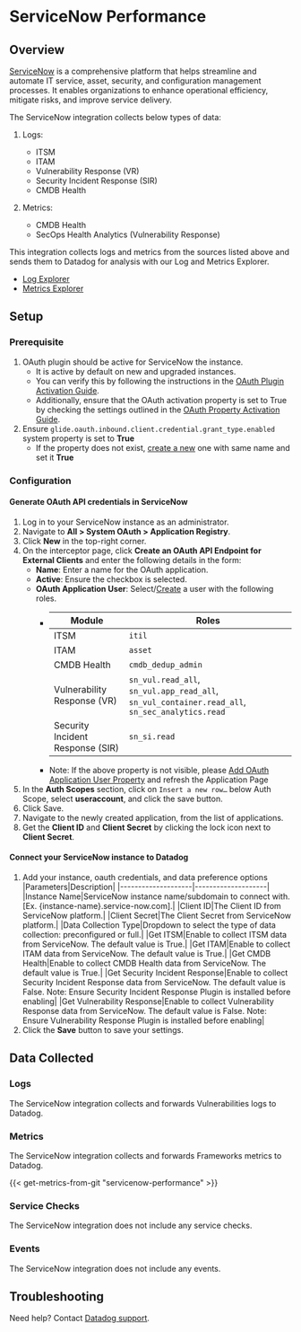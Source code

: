 # ServiceNow Performance

## Overview

[ServiceNow][1] is a comprehensive platform that helps streamline and automate IT service, asset, security, and configuration management processes. It enables organizations to enhance operational efficiency, mitigate risks, and improve service delivery.

The ServiceNow integration collects below types of data:

1. Logs:
    * ITSM 
    * ITAM 
    * Vulnerability Response (VR) 
    * Security Incident Response (SIR) 
    * CMDB Health

2. Metrics:
    * CMDB Health 
    * SecOps Health Analytics (Vulnerability Response)


This integration collects logs and metrics from the sources listed above and sends them to Datadog for analysis with our Log and Metrics Explorer.

* [Log Explorer][2]
* [Metrics Explorer][3]

## Setup

### Prerequisite

1. OAuth plugin should be active for ServiceNow the instance.
    * It is active by default on new and upgraded instances.
    * You can verify this by following the instructions in the [OAuth Plugin Activation Guide][4]. 
    * Additionally, ensure that the OAuth activation property is set to True by checking the settings outlined in the [OAuth Property Activation Guide][5].
2. Ensure `glide.oauth.inbound.client.credential.grant_type.enabled` system property is set to **True**
    * If the property does not exist, [create a new][8] one with same name and set it **True**

### Configuration

#### Generate OAuth API credentials in ServiceNow

1. Log in to your ServiceNow instance as an administrator.
2. Navigate to **All > System OAuth > Application Registry**.
3. Click **New** in the top-right corner.
4. On the interceptor page, click **Create an OAuth API Endpoint for External Clients** and enter the following details in the form:
    * **Name**: Enter a name for the OAuth application.
    * **Active**: Ensure the checkbox is selected.
    * **OAuth Application User**: Select/[Create][7] a user with the following roles.
        *   |Module|Roles|
            |--------------------|--------------------|
            |ITSM|`itil`|
            |ITAM|`asset`|
            |CMDB Health|`cmdb_dedup_admin`|
            |Vulnerability Response (VR)|`sn_vul.read_all`, `sn_vul.app_read_all`, `sn_vul_container.read_all`, `sn_sec_analytics.read`|
            |Security Incident Response (SIR)|`sn_si.read`|
        * Note: If the above property is not visible, please [Add OAuth Application User Property][9] and refresh the Application Page
5. In the **Auth Scopes** section, click on `Insert a new row…` below Auth Scope, select **useraccount**, and click the save button.
6. Click Save.
7. Navigate to the newly created application, from the list of applications.
8. Get the **Client ID** and **Client Secret** by clicking the lock icon next to **Client Secret**.


#### Connect your ServiceNow instance to Datadog

1. Add your instance, oauth credentials, and data preference options
    |Parameters|Description|
    |--------------------|--------------------|
    |Instance Name|ServiceNow instance name/subdomain to connect with. [Ex. {instance-name}.service-now.com].|
    |Client ID|The Client ID from ServiceNow platform.|
    |Client Secret|The Client Secret from ServiceNow platform.|
    |Data Collection Type|Dropdown to select the type of data collection: preconfigured or full.|
    |Get ITSM|Enable to collect ITSM data from ServiceNow. The default value is True.|
    |Get ITAM|Enable to collect ITAM data from ServiceNow. The default value is True.|
    |Get CMDB Health|Enable to collect CMDB Health data from ServiceNow. The default value is True.|
    |Get Security Incident Response|Enable to collect Security Incident Response data from ServiceNow. The default value is False. Note: Ensure Security Incident Response Plugin is installed before enabling|
    |Get Vulnerability Response|Enable to collect Vulnerability Response data from ServiceNow. The default value is False. Note: Ensure Vulnerability Response Plugin is installed before enabling|
2. Click the **Save** button to save your settings.

## Data Collected

### Logs 

The ServiceNow integration collects and forwards Vulnerabilities logs to Datadog.

### Metrics

The ServiceNow integration collects and forwards Frameworks metrics to Datadog.

{{< get-metrics-from-git "servicenow-performance" >}}

### Service Checks

The ServiceNow integration does not include any service checks.

### Events

The ServiceNow integration does not include any events.

## Troubleshooting

Need help? Contact [Datadog support][6].

[1]: https://www.servicenow.com/
[2]: https://docs.datadoghq.com/logs/explorer/
[3]: https://docs.datadoghq.com/metrics/explorer/
[4]: https://www.servicenow.com/docs/bundle/xanadu-platform-security/page/administer/security/task/t_ActivateOAuth.html
[5]: https://www.servicenow.com/docs/bundle/xanadu-platform-security/page/administer/security/task/t_SetTheOAuthProperty.html
[6]: https://docs.datadoghq.com/help/
[7]: https://www.servicenow.com/docs/bundle/xanadu-platform-administration/page/administer/users-and-groups/task/t_CreateAUser.html
[8]: https://www.servicenow.com/docs/bundle/vancouver-platform-administration/page/administer/reference-pages/task/t_AddAPropertyUsingSysPropsList.html
[9]: https://www.servicenow.com/docs/bundle/xanadu-platform-security/page/integrate/authentication/task/add-oauth-application-user.html